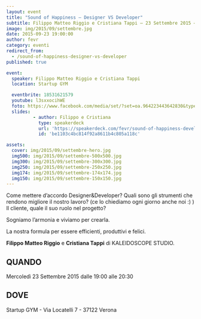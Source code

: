 ```yaml
---
layout: event
title: "Sound of Happiness – Designer VS Developer"
subtitle: Filippo Matteo Riggio e Cristiana Tappi – 23 Settembre 2015 – Startup GYM
image: img/2015/09/settembre.jpg
date: 2015-09-23 19:00:00
author: fevr
category: eventi
redirect_from:
  - /sound-of-happiness-designer-vs-developer
published: true

event:
  speaker: Filippo Matteo Riggio e Cristiana Tappi
  location: Startup GYM

  eventbrite: 18531621579
  youtube: l3sxxocihWE
  foto: https://www.facebook.com/media/set/?set=oa.964223443642830&type=1
  slides:
          - author: Filippo e Cristiana
            type: speakerdeck
            url: 'https://speakerdeck.com/fevr/sound-of-happiness-developer-vs-designer'
            id: 'be1103c4bc814f92a8611b4c805a118c'

assets:
  cover: img/2015/09/settembre-hero.jpg
  img500: img/2015/09/settembre-500x500.jpg
  img300: img/2015/09/settembre-300x300.jpg
  img250: img/2015/09/settembre-250x250.jpg
  img174: img/2015/09/settembre-174x174.jpg
  img150: img/2015/09/settembre-150x150.jpg
---
```


Come mettere d’accordo Designer&Developer?
Quali sono gli strumenti che rendono migliore il nostro lavoro? (ce lo chiediamo ogni giorno anche noi :) )
Il cliente, quale il suo ruolo nel progetto?

Sogniamo l’armonia e viviamo per crearla.

La nostra formula per essere efficienti, produttivi e felici.

**Filippo Matteo Riggio** e **Cristiana Tappi** di KALEIDOSCOPE STUDIO.

## QUANDO
Mercoledì 23 Settembre 2015 dalle 19:00 alle 20:30

## DOVE
Startup GYM - Via Locatelli 7 - 37122 Verona